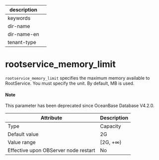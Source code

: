 | description ||
|---|---|
| keywords ||
| dir-name ||
| dir-name-en ||
| tenant-type ||

# rootservice_memory_limit

`rootservice_memory_limit` specifies the maximum memory available to RootService. You must specify the unit. By default, MB is used.

<main id="notice" type='explain'>
<h4>Note</h4>
<p>This parameter has been deprecated since OceanBase Database V4.2.0. </p>
</main>

| **Attribute** | **Description** |
|------------------|-----------|
| Type | Capacity |
| Default value | 2G |
| Value range | \[2G, +∞) |
| Effective upon OBServer node restart | No |



